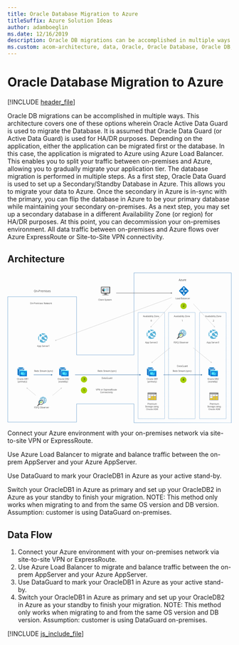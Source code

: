 ```yaml
---
title: Oracle Database Migration to Azure
titleSuffix: Azure Solution Ideas
author: adamboeglin
ms.date: 12/16/2019
description: Oracle DB migrations can be accomplished in multiple ways. This architecture covers one of these options wherein Oracle Active Data Guard is used to migrate the Database.
ms.custom: acom-architecture, data, Oracle, Oracle Database, Oracle DB, Oracle on Azure, Oracle DB architecture, interactive-diagram, 'https://azure.microsoft.com/solutions/architecture/reference-architecture-for-oracle-database-migration-to-azure/'
---
```

# Oracle Database Migration to Azure

[!INCLUDE [header_file](../header.md)]

Oracle DB migrations can be accomplished in multiple ways. This architecture covers one of these options wherein Oracle Active Data Guard is used to migrate the Database. It is assumed that Oracle Data Guard (or Active Data Guard) is used for HA/DR purposes. Depending on the application, either the application can be migrated first or the database. In this case, the application is migrated to Azure using Azure Load Balancer. This enables you to split your traffic between on-premises and Azure, allowing you to gradually migrate your application tier. The database migration is performed in multiple steps. As a first step, Oracle Data Guard is used to set up a Secondary/Standby Database in Azure. This allows you to migrate your data to Azure. Once the secondary in Azure is in-sync with the primary, you can flip the database in Azure to be your primary database while maintaining your secondary on-premises. As a next step, you may set up a secondary database in a different Availability Zone (or region) for HA/DR purposes. At this point, you can decommission your on-premises environment. All data traffic between on-premises and Azure flows over Azure ExpressRoute or Site-to-Site VPN connectivity.

## Architecture

<svg class="architecture-diagram" aria-labelledby="reference-architecture-for-oracle-database-migration-to-azure" height="701" viewbox="0 0 1044 701" width="1044" xmlns="http://www.w3.org/2000/svg">
    <g transform="translate(-29 -9)" fill="none" fill-rule="evenodd" stroke="none" stroke-width="1">
        <path d="M0 720.059h1081.57V0H0z"/>
        <text fill="#525252" font-family="SegoeUI-Semibold, Segoe UI" font-size="10.234" font-weight="500">
            <tspan x="134.239" y="155.186">O</tspan><tspan letter-spacing=".006" x="141.975" y="155.186">n</tspan><tspan x="147.953" y="155.186">-P</tspan><tspan letter-spacing="-.089" x="158.047" y="155.186">r</tspan><tspan x="161.656" y="155.186">emises Net</tspan><tspan letter-spacing="-.037" x="212.891" y="155.186">w</tspan><tspan x="220.555" y="155.186">ork</tspan>
        </text>
        <text fill="#525252" font-family="SegoeUI-Semibold, Segoe UI" font-size="13.313" font-weight="500">
            <tspan x="151.507" y="100.323">O</tspan><tspan letter-spacing=".008" x="161.57" y="100.323">n</tspan><tspan x="169.347" y="100.323">-P</tspan><tspan letter-spacing="-.114" x="182.478" y="100.323">r</tspan><tspan x="187.174" y="100.323">emises</tspan>
        </text>
        <path d="M194.902 588.675a14.605 14.605 0 00-14.577 14.229 11.133 11.133 0 0113.007 1.949 11.133 11.133 0 012.068 12.988 14.587 14.587 0 00-.498-29.167z" fill="#FFF"/>
        <path d="M195.74 618.47c3.173-2.78 6.558-7.192 6.558-15.19 0-7.997-3.33-12.584-6.59-15.211l-1.32 1.297c3.05 2.458 5.87 5.849 5.87 13.915 0 8.097-2.915 11.326-5.898 13.935l1.38 1.255z" fill="#3898C5"/>
        <path fill="#3898C5" d="M181.267 604.187h27.443v-1.83h-27.443zM194.99 596.433c-4.502 0-8.567-1.255-10.994-3.125l-1.097 1.096c2.706 2.174 7.107 3.596 12.09 3.596s9.385-1.422 12.091-3.596l-1.097-1.097c-2.427 1.87-6.49 3.125-10.994 3.125"/>
        <path d="M176.788 618.017l-8.637 8.637a2.436 2.436 0 00.014 3.437 2.442 2.442 0 003.437.014l8.641-8.632-3.455-3.456z" fill="#7A7B7B"/>
        <path d="M173.4 621.406a12.081 12.081 0 003.453 3.455l2.26-2.259-3.456-3.452-2.258 2.256z" fill="#1D1D1D"/>
        <path d="M185.25 620.458a7.773 7.773 0 100-15.546 7.773 7.773 0 000 15.546" fill="#FFF"/>
        <path d="M185.49 622.271a9.5 9.5 0 009.5-9.5 9.5 9.5 0 00-9.5-9.5 9.5 9.5 0 00-9.5 9.5 9.5 9.5 0 009.5 9.5" fill="#FFF"/>
        <path d="M189.74 602.472c.185-7.483 2.907-10.732 5.85-13.106l-1.32-1.298c-3.058 2.466-6.18 6.663-6.55 13.784.691.142 1.367.35 2.02.62M195.806 608.57c.207.514.376 1.043.505 1.583 3.967.218 7.483 1.394 9.675 3.078l1.096-1.097c-2.556-2.054-6.632-3.42-11.276-3.564" fill="#3898C5"/>
        <path d="M194.991 587.81a15.48 15.48 0 00-15.459 15.46c0 .032.004.063.005.095.626-.397 1.291-.73 1.983-.994a13.51 13.51 0 018.725-11.747 13.5 13.5 0 0114.302 3.093 13.507 13.507 0 01-8.657 23.025 11.058 11.058 0 01-.993 1.978c.032 0 .063.006.094.006 4.101 0 8.033-1.629 10.933-4.528a15.466 15.466 0 000-21.864 15.464 15.464 0 00-10.933-4.528v.004z" fill="#3898C5"/>
        <path fill="#7FBA00" d="M184.265 617.953l-1.786-5.274-1.371 2.704h-2.53v-1.355h1.677l2.476-4.877 1.524 4.504 2.18-6.511 1.787 5.266 1.669-3.184h2.505v1.373h-1.721l-2.708 5.337-1.527-4.498z"/>
        <path d="M179.005 615.784c0-5.614 3.912-9.5 9.5-9.5a9.44 9.44 0 014.759 1.29 9.514 9.514 0 00-2.948-3.144 9.5 9.5 0 00-14.26 4.844 9.49 9.49 0 001.093 8.324 9.505 9.505 0 003.143 2.949 9.445 9.445 0 01-1.287-4.763" fill="#3898C5"/>
        <path d="M185.49 621.669a8.89 8.89 0 01-8.218-5.491 8.897 8.897 0 016.481-12.13 8.902 8.902 0 019.132 3.78 8.902 8.902 0 01.824 8.347 8.897 8.897 0 01-8.219 5.491v.003zm0-20.903a12.01 12.01 0 00-11.092 7.41 12.01 12.01 0 002.603 13.084 12.002 12.002 0 0013.083 2.602 11.994 11.994 0 005.387-4.422 12.006 12.006 0 00-9.981-18.674z" fill="#7A7B7B"/>
        <path d="M845.516 276.028a14.605 14.605 0 00-14.577 14.23 11.133 11.133 0 0113.007 1.948 11.133 11.133 0 012.068 12.988 14.587 14.587 0 00-.498-29.167v.001z" fill="#FFF"/>
        <path d="M846.354 305.824c3.173-2.782 6.558-7.194 6.558-15.19 0-7.998-3.332-12.585-6.59-15.212l-1.32 1.297c3.049 2.458 5.87 5.85 5.87 13.915 0 8.097-2.916 11.325-5.899 13.935l1.38 1.255z" fill="#3898C5"/>
        <path fill="#3898C5" d="M831.88 291.54h27.443v-1.829H831.88zM845.602 283.786c-4.5 0-8.565-1.255-10.992-3.125l-1.097 1.097c2.705 2.174 7.106 3.596 12.09 3.596 4.983 0 9.385-1.422 12.09-3.597l-1.097-1.097c-2.427 1.871-6.491 3.126-10.994 3.126"/>
        <path d="M827.401 305.371l-8.637 8.637a2.436 2.436 0 00.014 3.437 2.441 2.441 0 003.437.014l8.641-8.632-3.455-3.456z" fill="#7A7B7B"/>
        <path d="M824.013 308.76a12.094 12.094 0 003.454 3.455l2.259-2.26-3.455-3.451-2.258 2.256z" fill="#1D1D1D"/>
        <path d="M835.863 307.811a7.773 7.773 0 100-15.545 7.773 7.773 0 000 15.545" fill="#FFF"/>
        <path d="M836.102 309.625a9.5 9.5 0 009.5-9.5 9.5 9.5 0 00-9.5-9.5 9.5 9.5 0 00-9.5 9.5 9.5 9.5 0 009.5 9.5" fill="#FFF"/>
        <path d="M840.352 289.826c.187-7.484 2.909-10.734 5.85-13.107l-1.32-1.297c-3.056 2.466-6.18 6.663-6.55 13.784.692.141 1.369.349 2.02.62M846.419 295.924c.207.514.376 1.043.505 1.583 3.967.218 7.483 1.394 9.675 3.078l1.096-1.097c-2.556-2.054-6.632-3.42-11.276-3.564" fill="#3898C5"/>
        <path d="M845.605 275.164a15.48 15.48 0 00-15.46 15.46c0 .032.005.062.005.095.627-.397 1.292-.73 1.984-.994a13.507 13.507 0 0126.677-1.958 13.503 13.503 0 01-12.307 16.329 11.03 11.03 0 01-.995 1.978c.034 0 .064.006.096.006 4.1 0 8.033-1.63 10.933-4.528a15.466 15.466 0 000-21.864 15.464 15.464 0 00-10.933-4.528v.004z" fill="#3898C5"/>
        <path fill="#7FBA00" d="M834.878 305.307l-1.786-5.276-1.371 2.705h-2.53v-1.354h1.677l2.476-4.877 1.524 4.504 2.18-6.512 1.787 5.267 1.669-3.185h2.505v1.373h-1.721l-2.71 5.337-1.525-4.498z"/>
        <path d="M829.618 303.138c0-5.614 3.912-9.5 9.5-9.5a9.44 9.44 0 014.76 1.29 9.505 9.505 0 00-2.949-3.144 9.502 9.502 0 00-11.984 1.184 9.508 9.508 0 00-2.7 7.949 9.498 9.498 0 004.66 6.984 9.445 9.445 0 01-1.287-4.763" fill="#3898C5"/>
        <path d="M836.104 309.022a8.89 8.89 0 01-4.942-1.499 8.907 8.907 0 01-3.278-3.992 8.9 8.9 0 016.482-12.129 8.89 8.89 0 019.133 3.78 8.902 8.902 0 011.5 4.942 8.896 8.896 0 01-8.895 8.895v.003zm0-20.903a12.007 12.007 0 00-11.093 7.411 12 12 0 00-.681 6.935 11.998 11.998 0 009.431 9.433 11.996 11.996 0 0012.324-5.105 12.006 12.006 0 00-9.981-18.674z" fill="#7A7B7B"/>
        <text fill="#525252" font-family="SegoeUI-Semibold, Segoe UI" font-size="10.234" font-weight="500">
            <tspan x="451.846" y="138.743">Client </tspan><tspan letter-spacing="-.241" x="481.469" y="138.743">S</tspan><tspan x="486.556" y="138.743">ys</tspan><tspan letter-spacing="-.055" x="496.17" y="138.743">t</tspan><tspan x="499.753" y="138.743">em</tspan>
        </text>
        <text fill="#525252" font-family="SegoeUI-Semibold, Segoe UI" font-size="10.234" font-weight="500">
            <tspan x="167.492" y="354.682">A</tspan><tspan letter-spacing="-.005" x="174.363" y="354.682">p</tspan><tspan x="180.524" y="354.682">p Se</tspan><tspan letter-spacing=".41" x="200.513" y="354.682">r</tspan><tspan letter-spacing="-.076" x="205.121" y="354.682">v</tspan><tspan x="210.157" y="354.682">er1</tspan>
        </text>
        <text fill="#525252" font-family="SegoeUI-Semibold, Segoe UI" font-size="10.234" font-weight="500">
            <tspan x="73.215" y="507.917">Oracle DB1</tspan>
        </text>
        <text fill="#525252" font-family="SegoeUI-Semibold, Segoe UI" font-size="10.234" font-weight="500">
            <tspan x="76.725" y="520.198">(</tspan><tspan letter-spacing="-.005" x="80.124" y="520.198">p</tspan><tspan x="86.285" y="520.198">rima</tspan><tspan letter-spacing=".411" x="107.153" y="520.198">r</tspan><tspan x="111.762" y="520.198">y)</tspan>
        </text>
        <text fill="#525252" font-family="SegoeUI-Semibold, Segoe UI" font-size="10.234" font-weight="500">
            <tspan x="262.689" y="507.917">Oracle DB2</tspan>
        </text>
        <text fill="#525252" font-family="SegoeUI-Semibold, Segoe UI" font-size="10.234" font-weight="500">
            <tspan x="266.711" y="520.198">(stan</tspan><tspan letter-spacing="-.005" x="289.533" y="520.198">db</tspan><tspan x="301.856" y="520.198">y)</tspan>
        </text>
        <text fill="#525252" font-family="SegoeUI-Semibold, Segoe UI" font-size="10.234" font-weight="500">
            <tspan x="677.59" y="507.917">Oracle DB1</tspan>
        </text>
        <text fill="#525252" font-family="SegoeUI-Semibold, Segoe UI" font-size="10.234" font-weight="500">
            <tspan x="681.1" y="520.198">(</tspan><tspan letter-spacing="-.005" x="684.498" y="520.198">p</tspan><tspan x="690.66" y="520.198">rima</tspan><tspan letter-spacing=".411" x="711.528" y="520.198">r</tspan><tspan x="716.137" y="520.198">y)</tspan>
        </text>
        <text fill="#525252" font-family="SegoeUI-Semibold, Segoe UI" font-size="10.234" font-weight="500">
            <tspan x="681.765" y="623.614">P</tspan><tspan letter-spacing="-.089" x="687.747" y="623.614">r</tspan><tspan x="691.356" y="623.614">emium</tspan>
        </text>
        <text fill="#525252" font-family="SegoeUI-Semibold, Segoe UI" font-size="10.234" font-weight="500" letter-spacing="-.291">
            <tspan x="670.825" y="635.895">S</tspan><tspan letter-spacing="-.056" x="675.812" y="635.895">t</tspan><tspan x="679.393" y="635.895">orage using</tspan>
        </text>
        <text fill="#525252" font-family="SegoeUI-Semibold, Segoe UI" font-size="10.234" font-weight="500">
            <tspan x="675.461" y="648.176">Oracle ASM</tspan>
        </text>
        <text fill="#525252" font-family="SegoeUI-Semibold, Segoe UI" font-size="10.234" font-weight="500">
            <tspan x="971.38" y="623.614">P</tspan><tspan letter-spacing="-.089" x="977.362" y="623.614">r</tspan><tspan x="980.971" y="623.614">emium</tspan>
        </text>
        <text fill="#525252" font-family="SegoeUI-Semibold, Segoe UI" font-size="10.234" font-weight="500" letter-spacing="-.291">
            <tspan x="960.44" y="635.895">S</tspan><tspan letter-spacing="-.056" x="965.426" y="635.895">t</tspan><tspan x="969.008" y="635.895">orage using</tspan>
        </text>
        <text fill="#525252" font-family="SegoeUI-Semibold, Segoe UI" font-size="10.234" font-weight="500">
            <tspan x="965.076" y="648.176">Oracle ASM</tspan>
        </text>
        <text fill="#525252" font-family="SegoeUI-Semibold, Segoe UI" font-size="10.234" font-weight="500">
            <tspan x="959.979" y="507.917">Oracle DB2</tspan>
        </text>
        <text fill="#525252" font-family="SegoeUI-Semibold, Segoe UI" font-size="10.234" font-weight="500">
            <tspan x="964.001" y="520.198">(stan</tspan><tspan letter-spacing="-.005" x="986.823" y="520.198">db</tspan><tspan x="999.146" y="520.198">y)</tspan>
        </text>
        <text fill="#525252" font-family="SegoeUI-Semibold, Segoe UI" font-size="10.234" font-weight="500">
            <tspan x="957.257" y="337.694">A</tspan><tspan letter-spacing="-.005" x="964.128" y="337.694">p</tspan><tspan x="970.29" y="337.694">p Se</tspan><tspan letter-spacing=".41" x="990.278" y="337.694">r</tspan><tspan letter-spacing="-.076" x="994.886" y="337.694">v</tspan><tspan x="999.922" y="337.694">er3</tspan>
        </text>
        <text fill="#525252" font-family="SegoeUI-Semibold, Segoe UI" font-size="10.234" font-weight="500">
            <tspan x="670.488" y="337.694">A</tspan><tspan letter-spacing="-.005" x="677.359" y="337.694">p</tspan><tspan x="683.52" y="337.694">p Se</tspan><tspan letter-spacing=".41" x="703.508" y="337.694">r</tspan><tspan letter-spacing="-.077" x="708.116" y="337.694">v</tspan><tspan x="713.152" y="337.694">er2</tspan>
        </text>
        <text fill="#525252" font-family="SegoeUI-Semibold, Segoe UI" font-size="10.234" font-weight="500" letter-spacing="-.216">
            <tspan x="660.284" y="216.911">A</tspan><tspan letter-spacing="-.167" x="666.719" y="216.911">v</tspan><tspan x="671.575" y="216.911">aila</tspan><tspan letter-spacing="-.005" x="687.605" y="216.911">b</tspan><tspan x="693.767" y="216.911">ility Zone</tspan>
        </text>
        <text fill="#525252" font-family="SegoeUI-Semibold, Segoe UI" font-size="10.234" font-weight="500">
            <tspan x="696.011" y="235.997">0</tspan>
        </text>
        <text fill="#525252" font-family="SegoeUI-Semibold, Segoe UI" font-size="10.234" font-weight="500" letter-spacing="-.216">
            <tspan x="804.165" y="216.911">A</tspan><tspan letter-spacing="-.167" x="810.601" y="216.911">v</tspan><tspan x="815.456" y="216.911">aila</tspan><tspan letter-spacing="-.005" x="831.487" y="216.911">b</tspan><tspan x="837.648" y="216.911">ility Zone</tspan>
        </text>
        <text fill="#525252" font-family="SegoeUI-Semibold, Segoe UI" font-size="10.234" font-weight="500">
            <tspan x="840.67" y="235.997">1</tspan>
        </text>
        <text fill="#525252" font-family="SegoeUI-Semibold, Segoe UI" font-size="10.234" font-weight="500" letter-spacing="-.216">
            <tspan x="950.462" y="216.911">A</tspan><tspan letter-spacing="-.167" x="956.897" y="216.911">v</tspan><tspan x="961.752" y="216.911">aila</tspan><tspan letter-spacing="-.005" x="977.783" y="216.911">b</tspan><tspan x="983.944" y="216.911">ility Zone</tspan>
        </text>
        <text fill="#525252" font-family="SegoeUI-Semibold, Segoe UI" font-size="10.234" font-weight="500">
            <tspan x="986.189" y="235.997">2</tspan>
        </text>
        <text fill="#525252" font-family="SegoeUI-Semibold, Segoe UI" font-size="10.234" font-weight="500" letter-spacing="-.116">
            <tspan x="803.009" y="337.694">F</tspan><tspan x="807.915" y="337.694">SFQ O</tspan><tspan letter-spacing="-.005" x="836.914" y="337.694">b</tspan><tspan x="843.075" y="337.694">se</tspan><tspan letter-spacing=".41" x="852.924" y="337.694">r</tspan><tspan letter-spacing="-.077" x="857.532" y="337.694">v</tspan><tspan x="862.568" y="337.694">er</tspan>
        </text>
        <text fill="#525252" font-family="SegoeUI-Semibold, Segoe UI" font-size="10.234" font-weight="500">
            <tspan x="811.953" y="133.421">L</tspan><tspan letter-spacing="-.119" x="816.956" y="133.421">o</tspan><tspan x="822.828" y="133.421">ad Balancer</tspan>
        </text>
        <text fill="#525252" font-family="SegoeUI-Semibold, Segoe UI" font-size="13.313" font-weight="500">
            <tspan x="826.996" y="48.881">Azu</tspan><tspan letter-spacing="-.114" x="849.884" y="48.881">r</tspan><tspan x="854.58" y="48.881">e</tspan>
        </text>
        <text fill="#525252" font-family="SegoeUI-Semibold, Segoe UI" font-size="10.234" font-weight="500">
            <tspan x="818.789" y="448.151">DataGua</tspan><tspan letter-spacing="-.088" x="858.96" y="448.151">r</tspan><tspan x="862.57" y="448.151">d</tspan>
        </text>
        <text fill="#525252" font-family="SegoeUI-Semibold, Segoe UI" font-size="10.234" font-weight="500" letter-spacing="-.274">
            <tspan x="798.668" y="470.236">R</tspan><tspan x="804.496" y="470.236">e</tspan><tspan letter-spacing="-.005" x="809.932" y="470.236">d</tspan><tspan x="816.094" y="470.236">o </tspan><tspan letter-spacing="-.29" x="825.019" y="470.236">S</tspan><tspan x="830.006" y="470.236">t</tspan><tspan letter-spacing="-.089" x="833.704" y="470.236">r</tspan><tspan x="837.313" y="470.236">eam (sync)</tspan>
        </text>
        <text fill="#525252" font-family="SegoeUI-Semibold, Segoe UI" font-size="10.234" font-weight="500">
            <tspan x="467.431" y="504.49">DataGua</tspan><tspan letter-spacing="-.088" x="507.603" y="504.49">r</tspan><tspan x="511.213" y="504.49">d</tspan>
        </text>
        <text fill="#525252" font-family="SegoeUI-Semibold, Segoe UI" font-size="10.234" font-weight="500">
            <tspan x="440.925" y="558.874">VPN or Ex</tspan><tspan letter-spacing="-.005" x="487.273" y="558.874">p</tspan><tspan letter-spacing="-.088" x="493.435" y="558.874">r</tspan><tspan x="497.045" y="558.874">ess</tspan><tspan letter-spacing="-.278" x="511.306" y="558.874">R</tspan><tspan x="517.125" y="558.874">ou</tspan><tspan letter-spacing="-.056" x="529.208" y="558.874">t</tspan><tspan x="532.789" y="558.874">e</tspan>
        </text>
        <text fill="#525252" font-family="SegoeUI-Semibold, Segoe UI" font-size="10.234" font-weight="500">
            <tspan x="460.892" y="571.155">Connectivity</tspan>
        </text>
        <text fill="#525252" font-family="SegoeUI-Semibold, Segoe UI" font-size="10.234" font-weight="500" letter-spacing="-.116">
            <tspan x="153.511" y="641.79">F</tspan><tspan x="158.417" y="641.79">SFQ O</tspan><tspan letter-spacing="-.005" x="187.415" y="641.79">b</tspan><tspan x="193.577" y="641.79">se</tspan><tspan letter-spacing=".41" x="203.426" y="641.79">r</tspan><tspan letter-spacing="-.077" x="208.034" y="641.79">v</tspan><tspan x="213.069" y="641.79">er</tspan>
        </text>
        <text fill="#525252" font-family="SegoeUI-Semibold, Segoe UI" font-size="10.234" font-weight="500" letter-spacing="-.274">
            <tspan x="153.112" y="470.257">R</tspan><tspan x="158.939" y="470.257">e</tspan><tspan letter-spacing="-.005" x="164.376" y="470.257">d</tspan><tspan x="170.537" y="470.257">o </tspan><tspan letter-spacing="-.29" x="179.462" y="470.257">S</tspan><tspan x="184.449" y="470.257">t</tspan><tspan letter-spacing="-.089" x="188.147" y="470.257">r</tspan><tspan x="191.756" y="470.257">eam (sync)</tspan>
        </text>
        <text fill="#525252" font-family="SegoeUI-Semibold, Segoe UI" font-size="10.234" font-weight="500" letter-spacing="-.274">
            <tspan x="449.02" y="470.257">R</tspan><tspan x="454.848" y="470.257">e</tspan><tspan letter-spacing="-.005" x="460.284" y="470.257">d</tspan><tspan x="466.446" y="470.257">o </tspan><tspan letter-spacing="-.29" x="475.371" y="470.257">S</tspan><tspan x="480.358" y="470.257">t</tspan><tspan letter-spacing="-.089" x="484.056" y="470.257">r</tspan><tspan x="487.665" y="470.257">eam (sync)</tspan>
        </text>
        <path d="M694.138 463.159v-8.946h-15.031v29.619c0 2.055 3.102 3.868 7.697 4.836v-25.509h7.334z" fill="#0072C6"/>
        <path fill="#2D88CB" d="M694.38 454.213h-.242v8.946h15.555v-8.946z"/>
        <path d="M709.692 454.212c0 3.022-6.85 5.56-15.272 5.56-8.423 0-15.314-2.417-15.314-5.56 0-3.022 6.851-5.562 15.273-5.562s15.313 2.54 15.313 5.562" fill="#FFF"/>
        <path d="M706.59 453.969c0 1.975-5.48 3.627-12.17 3.627-6.688 0-12.17-1.652-12.17-3.627 0-2.055 5.482-3.707 12.17-3.707 6.69 0 12.17 1.652 12.17 3.707" fill="#0072C6"/>
        <path d="M704.05 456.185c1.652-.645 2.538-1.41 2.538-2.217 0-2.054-5.48-3.707-12.17-3.707-6.69 0-12.21 1.653-12.21 3.707 0 .807.967 1.653 2.539 2.217 2.216-.887 5.722-1.41 9.63-1.41 3.95-.04 7.456.523 9.673 1.41" fill="#2D88CB"/>
        <path fill="#0078D4" d="M688.177 491.808h34.495v-26.557h-34.495z"/>
        <path fill="#50E6FF" d="M688.177 468.116h34.495v-3.587h-34.495zM709.451 475.73v-2.539h-15.837v11.444h6.286l3.87 3.991c.08.08.282 0 .241-.162l-.524-3.869h1.975a6.141 6.141 0 01-.766-2.94c.04-2.903 2.055-5.32 4.755-5.925"/>
        <path d="M711.991 476.736v-.442c-.322-.08-.726-.08-1.128-.08-3.022 0-5.56 2.457-5.56 5.56a5.52 5.52 0 005.56 5.561c.564 0 1.168-.08 1.692-.283l-2.82-2.74.805-1.49h1.491c.564 0 1.048-.484 1.048-1.048 0-.564-.484-1.048-1.048-1.048h-4.674l2.417-2.66v1.21h2.217a2.486 2.486 0 012.498 2.498 2.51 2.51 0 01-2.498 2.498l2.015 1.975a5.496 5.496 0 002.297-4.473 5.443 5.443 0 00-1.653-3.909h-1.692c-.524-.12-.967-.565-.967-1.129" fill="#50E6FF"/>
        <path d="M713.357 476.777c-.16 0-.24-.04-.282-.16-.04-.04-.04-.08-.04-.202 0-.2.161-.323.322-.323.202 0 .322.162.322.323s-.12.322-.322.362zm4.191-5.642l-2.94 2.943h-1.533a.534.534 0 00-.524.523v2.056c0 .281.243.523.524.523h2.015a.533.533 0 00.524-.523v-1.975h.322l.484-.484v-.564l.162-.16h.563l.322-.323v-.645l.444-.444h.403v-.967h-.766v.04z" fill="#50E6FF"/>
        <path d="M713.357 476.778c-.04-.04-.202-.08-.282-.16.04.08.121.16.282.16" fill="#50E6FF"/>
        <path d="M285.187 463.159v-8.946h-15.031v29.619c0 2.055 3.103 3.868 7.697 4.836v-25.509h7.334z" fill="#0072C6"/>
        <path fill="#2D88CB" d="M285.429 454.213h-.242v8.946h15.555v-8.946z"/>
        <path d="M300.742 454.212c0 3.022-6.85 5.56-15.273 5.56-8.422 0-15.314-2.417-15.314-5.56 0-3.022 6.852-5.562 15.274-5.562 8.421 0 15.313 2.54 15.313 5.562" fill="#FFF"/>
        <path d="M297.64 453.969c0 1.975-5.48 3.627-12.17 3.627-6.69 0-12.17-1.652-12.17-3.627 0-2.055 5.48-3.707 12.17-3.707 6.69 0 12.17 1.652 12.17 3.707" fill="#0072C6"/>
        <path d="M295.099 456.185c1.652-.645 2.539-1.41 2.539-2.217 0-2.054-5.48-3.707-12.17-3.707-6.69 0-12.211 1.653-12.211 3.707 0 .807.968 1.653 2.539 2.217 2.217-.887 5.723-1.41 9.63-1.41 3.95-.04 7.457.523 9.673 1.41" fill="#2D88CB"/>
        <path fill="#0078D4" d="M279.226 491.808h34.495v-26.557h-34.495z"/>
        <path fill="#50E6FF" d="M279.226 468.116h34.495v-3.587h-34.495zM300.501 475.73v-2.539h-15.838v11.444h6.287l3.868 3.991c.081.08.283 0 .243-.162l-.525-3.869h1.975a6.141 6.141 0 01-.766-2.94c.041-2.903 2.056-5.32 4.756-5.925"/>
        <path d="M303.04 476.736v-.442c-.322-.08-.725-.08-1.128-.08-3.022 0-5.561 2.457-5.561 5.56a5.521 5.521 0 005.561 5.561c.565 0 1.169-.08 1.692-.283l-2.82-2.74.806-1.49h1.491c.563 0 1.048-.484 1.048-1.048 0-.564-.485-1.048-1.048-1.048h-4.675l2.418-2.66v1.21h2.216a2.486 2.486 0 012.499 2.498 2.511 2.511 0 01-2.499 2.498l2.016 1.975a5.497 5.497 0 002.296-4.473 5.442 5.442 0 00-1.652-3.909h-1.692c-.525-.12-.968-.565-.968-1.129" fill="#50E6FF"/>
        <path d="M304.407 476.777c-.16 0-.242-.04-.282-.16-.04-.04-.04-.08-.04-.202 0-.2.161-.323.322-.323.201 0 .322.162.322.323s-.12.322-.322.362zm4.19-5.642l-2.94 2.943h-1.532a.534.534 0 00-.525.523v2.056c0 .281.243.523.525.523H306.14a.534.534 0 00.525-.523v-1.975h.322l.484-.484v-.564l.161-.16h.564l.322-.323v-.645l.444-.444h.402v-.967h-.766v.04z" fill="#50E6FF"/>
        <path d="M304.406 476.778c-.04-.04-.2-.08-.282-.16.041.08.121.16.282.16" fill="#50E6FF"/>
        <path d="M91.013 463.159v-8.946H75.982v29.619c0 2.055 3.102 3.868 7.697 4.836v-25.509h7.334z" fill="#0072C6"/>
        <path fill="#2D88CB" d="M91.255 454.213h-.242v8.946h15.555v-8.946z"/>
        <path d="M106.567 454.212c0 3.022-6.85 5.56-15.272 5.56-8.423 0-15.314-2.417-15.314-5.56 0-3.022 6.851-5.562 15.273-5.562s15.313 2.54 15.313 5.562" fill="#FFF"/>
        <path d="M103.466 453.969c0 1.975-5.48 3.627-12.17 3.627-6.69 0-12.17-1.652-12.17-3.627 0-2.055 5.48-3.707 12.17-3.707 6.69 0 12.17 1.652 12.17 3.707" fill="#0072C6"/>
        <path d="M100.925 456.185c1.65-.645 2.538-1.41 2.538-2.217 0-2.054-5.48-3.707-12.17-3.707-6.69 0-12.21 1.653-12.21 3.707 0 .807.967 1.653 2.539 2.217 2.216-.887 5.722-1.41 9.63-1.41 3.95-.04 7.456.523 9.673 1.41" fill="#2D88CB"/>
        <path fill="#0078D4" d="M85.052 491.808h34.495v-26.557H85.052z"/>
        <path fill="#50E6FF" d="M85.052 468.116h34.495v-3.587H85.052zM106.326 475.73v-2.539H90.49v11.444h6.286l3.87 3.991c.08.08.282 0 .241-.162l-.524-3.869h1.975a6.141 6.141 0 01-.766-2.94c.04-2.903 2.055-5.32 4.755-5.925"/>
        <path d="M108.866 476.736v-.442c-.322-.08-.726-.08-1.128-.08-3.022 0-5.56 2.457-5.56 5.56a5.52 5.52 0 005.56 5.561c.564 0 1.168-.08 1.692-.283l-2.82-2.74.805-1.49h1.491c.564 0 1.048-.484 1.048-1.048 0-.564-.484-1.048-1.048-1.048h-4.675l2.418-2.66v1.21h2.217a2.486 2.486 0 012.498 2.498 2.51 2.51 0 01-2.498 2.498l2.015 1.975a5.498 5.498 0 002.297-4.473 5.443 5.443 0 00-1.653-3.909h-1.692c-.524-.12-.967-.565-.967-1.129" fill="#50E6FF"/>
        <path d="M110.232 476.777c-.16 0-.24-.04-.282-.16-.04-.04-.04-.08-.04-.202 0-.2.161-.323.322-.323.202 0 .322.162.322.323s-.12.322-.322.362zm4.191-5.642l-2.942 2.943h-1.53a.534.534 0 00-.525.523v2.056c0 .281.243.523.524.523h2.015a.534.534 0 00.524-.523v-1.975h.322l.484-.484v-.564l.161-.16h.564l.322-.323v-.645l.444-.444h.403v-.967h-.766v.04z" fill="#50E6FF"/>
        <path d="M110.232 476.778c-.04-.04-.202-.08-.282-.16.04.08.121.16.282.16" fill="#50E6FF"/>
        <path d="M980.506 463.159v-8.946h-15.031v29.619c0 2.055 3.103 3.868 7.697 4.836v-25.509h7.334z" fill="#0072C6"/>
        <path fill="#2D88CB" d="M980.748 454.213h-.242v8.946h15.555v-8.946z"/>
        <path d="M996.062 454.212c0 3.022-6.852 5.56-15.274 5.56-8.422 0-15.313-2.417-15.313-5.56 0-3.022 6.85-5.562 15.274-5.562 8.42 0 15.313 2.54 15.313 5.562" fill="#FFF"/>
        <path d="M992.959 453.969c0 1.975-5.48 3.627-12.17 3.627-6.689 0-12.17-1.652-12.17-3.627 0-2.055 5.481-3.707 12.17-3.707 6.69 0 12.17 1.652 12.17 3.707" fill="#0072C6"/>
        <path d="M990.418 456.185c1.652-.645 2.539-1.41 2.539-2.217 0-2.054-5.48-3.707-12.17-3.707-6.689 0-12.211 1.653-12.211 3.707 0 .807.968 1.653 2.539 2.217 2.217-.887 5.723-1.41 9.631-1.41 3.949-.04 7.455.523 9.672 1.41" fill="#2D88CB"/>
        <path fill="#0078D4" d="M974.545 491.808h34.495v-26.557h-34.495z"/>
        <path fill="#50E6FF" d="M974.545 468.116h34.495v-3.587h-34.495zM995.82 475.73v-2.539h-15.838v11.444h6.287l3.868 3.991c.081.08.283 0 .243-.162l-.525-3.869h1.975a6.141 6.141 0 01-.766-2.94c.04-2.903 2.056-5.32 4.756-5.925"/>
        <path d="M998.36 476.736v-.442c-.323-.08-.726-.08-1.129-.08-3.022 0-5.56 2.457-5.56 5.56a5.521 5.521 0 005.56 5.561c.565 0 1.17-.08 1.692-.283l-2.82-2.74.806-1.49h1.491c.563 0 1.048-.484 1.048-1.048 0-.564-.485-1.048-1.048-1.048h-4.675l2.418-2.66v1.21h2.216a2.486 2.486 0 012.5 2.498 2.511 2.511 0 01-2.5 2.498l2.016 1.975a5.497 5.497 0 002.296-4.473 5.446 5.446 0 00-1.652-3.909h-1.692c-.525-.12-.968-.565-.968-1.129" fill="#50E6FF"/>
        <path d="M999.727 476.777c-.161 0-.242-.04-.282-.16-.04-.04-.04-.08-.04-.202 0-.2.16-.323.322-.323.2 0 .322.162.322.323s-.121.322-.322.362zm4.19-5.642l-2.941 2.943h-1.531a.534.534 0 00-.525.523v2.056c0 .281.243.523.525.523H1001.459a.533.533 0 00.524-.523v-1.975h.323l.484-.484v-.564l.16-.16h.565l.322-.323v-.645l.444-.444h.402v-.967h-.766v.04z" fill="#50E6FF"/>
        <path d="M999.726 476.778c-.04-.04-.201-.08-.282-.16.04.08.12.16.282.16" fill="#50E6FF"/>
        <path d="M193.833 335.263c11.863 0 21.48-9.712 21.48-21.691 0-11.981-9.617-21.692-21.48-21.692s-21.48 9.71-21.48 21.692c0 11.979 9.617 21.69 21.48 21.69" fill="#FFF"/>
        <path d="M179.72 307.78c1.159-.422 2.423-.527 3.58-.21.212-.317.528-.528.738-.844 2-2.105 4.107-3.896 6.002-5.159-2.316-2.422-4.317-4.844-5.791-7.37-1.263.631-2.527 1.367-3.685 2.21-.843.737-1.58 1.37-2.317 2.211-.316 1.685-.422 5.055 1.474 9.161M193.093 299.672c5.896-3.16 11.056-3.16 14.426-2.737-3.897-3.265-8.846-4.95-13.794-4.95-2.212 0-4.423.316-6.634 1.053 2 2.317 4 4.529 6.002 6.634M176.773 317.888c-1.79-2.422-1.79-5.58 0-7.897-1.475-3.581-1.368-6.53-.843-8.634-4.948 7.265-5.16 17.058.106 24.534.106-2.211.422-4.738 1.263-7.476-.21-.105-.316-.316-.526-.527M197.095 303.778c2.526 2.526 4.948 4.843 7.16 6.738 2-1.158 4.528-.632 6.002 1.158 1.053 1.37 1.158 3.054.632 4.423 1.685 1.37 2.843 2.211 3.685 2.843 1.685-6.212.527-13.162-3.685-18.638-.106-.105-.211-.21-.211-.315-.421.105-5.896-.316-13.583 3.791M209.414 318.308c-2 1.58-4.949 1.159-6.528-.842-1.054-1.475-1.159-3.264-.527-4.844-2.738-2.107-5.58-4.529-8.319-6.95l-.21-.21.21.21c-1.79 1.157-3.685 2.738-5.686 4.528l-.737.738c1.053 2.105.947 4.632-.315 6.528.421.315.736.632 1.158.947 2 1.58 4.001 2.844 5.791 3.897 1.895-1.159 4.317-.844 5.686.947.421.526.632 1.157.737 1.685 5.37 1.58 9.266 1.053 10.636.736 1.052-1.474 1.79-3.053 2.421-4.738-.842-.526-2.212-1.474-4.317-2.947.211.105.105.21 0 .315M199.413 329.364c-1.896 1.475-4.527 1.053-6.002-.842-.632-.948-.947-2-.843-3.054-2.105-1.053-4.212-2.317-6.317-4-.632-.528-1.158-.949-1.79-1.475-.948.421-2 .526-3.054.526-1.474 3.896-1.684 7.477-1.474 9.793 3.896 3.264 8.845 4.95 13.794 4.95 4.633 0 9.161-1.475 13.057-4.423l1.896-1.58c-2.212 0-5.055-.105-8.319-.842-.21.211-.527.632-.948.947" fill="#59B3D8"/>
        <path d="M699.208 317.855c11.863 0 21.48-9.712 21.48-21.69 0-11.982-9.617-21.694-21.48-21.694-11.864 0-21.481 9.712-21.481 21.693 0 11.98 9.617 21.691 21.481 21.691" fill="#FFF"/>
        <path d="M685.096 290.372c1.158-.421 2.422-.526 3.58-.211.21-.315.526-.526.737-.842 2-2.106 4.107-3.896 6.002-5.16-2.316-2.422-4.317-4.844-5.792-7.371a26.308 26.308 0 00-3.685 2.212c-.842.737-1.58 1.369-2.317 2.21-.315 1.685-.421 5.056 1.475 9.162M698.467 282.264c5.896-3.159 11.057-3.159 14.426-2.738-3.896-3.264-8.845-4.949-13.794-4.949-2.211 0-4.423.317-6.634 1.053a188.45 188.45 0 006.002 6.635M682.148 300.48c-1.79-2.422-1.79-5.58 0-7.897-1.476-3.58-1.37-6.529-.844-8.634-4.947 7.264-5.159 17.057.106 24.534.106-2.212.423-4.738 1.264-7.477-.212-.105-.315-.315-.526-.526M702.469 286.37c2.527 2.527 4.949 4.844 7.16 6.739 2-1.158 4.528-.632 6.002 1.158 1.054 1.37 1.158 3.054.632 4.423 1.685 1.369 2.843 2.211 3.685 2.843 1.685-6.213.527-13.162-3.685-18.638-.106-.105-.21-.211-.21-.316-.422.105-5.897-.315-13.584 3.791M714.788 300.9c-2 1.58-4.948 1.158-6.528-.842-1.053-1.474-1.159-3.264-.527-4.844-2.737-2.106-5.58-4.528-8.318-6.95l-.21-.21.21.21c-1.79 1.158-3.686 2.74-5.687 4.53l-.736.735c1.053 2.106.947 4.634-.316 6.53.421.315.737.63 1.158.946 2.001 1.58 4.001 2.843 5.792 3.897 1.894-1.159 4.316-.843 5.685.947.421.527.632 1.158.738 1.685 5.37 1.58 9.266 1.053 10.635.737 1.053-1.475 1.79-3.054 2.421-4.738-.84-.527-2.21-1.475-4.317-2.948.211.104.105.21 0 .315M704.788 311.957c-1.896 1.474-4.528 1.053-6.002-.843-.632-.947-.948-2-.843-3.053-2.106-1.053-4.212-2.317-6.318-4.001-.632-.527-1.158-.948-1.79-1.475-.947.422-2 .527-3.054.527-1.473 3.896-1.684 7.476-1.473 9.792 3.895 3.265 8.844 4.949 13.793 4.949 4.633 0 9.162-1.473 13.057-4.422l1.896-1.58c-2.21 0-5.054-.105-8.319-.841-.21.21-.526.63-.947.947" fill="#59B3D8"/>
        <path d="M987.75 317.855c11.864 0 21.481-9.712 21.481-21.69 0-11.982-9.617-21.694-21.481-21.694-11.863 0-21.48 9.712-21.48 21.693 0 11.98 9.617 21.691 21.48 21.691" fill="#FFF"/>
        <path d="M973.639 290.372c1.158-.421 2.422-.526 3.58-.211.21-.315.526-.526.736-.842 2-2.106 4.108-3.896 6.002-5.16-2.316-2.422-4.316-4.844-5.791-7.371-1.263.632-2.527 1.369-3.685 2.212-.842.737-1.58 1.369-2.317 2.21-.315 1.685-.421 5.056 1.475 9.162M987.01 282.264c5.896-3.159 11.056-3.159 14.426-2.738-3.897-3.264-8.845-4.949-13.794-4.949-2.212 0-4.423.317-6.634 1.053 2 2.317 4 4.529 6.002 6.635M970.69 300.48c-1.79-2.422-1.79-5.58 0-7.897-1.475-3.58-1.369-6.529-.843-8.634-4.949 7.264-5.159 17.057.106 24.534.105-2.212.421-4.738 1.263-7.477-.21-.105-.316-.315-.526-.526M991.012 286.37c2.527 2.527 4.949 4.844 7.16 6.739 2-1.158 4.528-.632 6.002 1.158 1.053 1.37 1.158 3.054.632 4.423 1.685 1.369 2.843 2.211 3.685 2.843 1.685-6.213.527-13.162-3.685-18.638-.106-.105-.211-.211-.211-.316-.421.105-5.896-.315-13.583 3.791M1003.331 300.9c-2 1.58-4.949 1.158-6.528-.842-1.053-1.474-1.159-3.264-.527-4.844-2.738-2.106-5.58-4.528-8.318-6.95l-.21-.21.21.21c-1.79 1.158-3.686 2.74-5.687 4.53l-.737.735c1.054 2.106.948 4.634-.315 6.53.421.315.737.63 1.158.946 2.001 1.58 4.001 2.843 5.791 3.897 1.895-1.159 4.317-.843 5.686.947.421.527.632 1.158.738 1.685 5.37 1.58 9.265 1.053 10.635.737 1.052-1.475 1.79-3.054 2.421-4.738-.842-.527-2.21-1.475-4.317-2.948.211.104.105.21 0 .315M993.33 311.957c-1.896 1.474-4.527 1.053-6.002-.843-.632-.947-.947-2-.842-3.053-2.106-1.053-4.212-2.317-6.318-4.001-.632-.527-1.158-.948-1.79-1.475-.947.422-2 .527-3.054.527-1.473 3.896-1.684 7.476-1.473 9.792 3.895 3.265 8.844 4.949 13.793 4.949 4.633 0 9.162-1.473 13.057-4.422l1.896-1.58c-2.21 0-5.055-.105-8.319-.841-.21.21-.526.63-.948.947" fill="#59B3D8"/>
        <path fill="#EBEBEB" d="M466.85 103.762h37.409V77.037H466.85z"/>
        <path d="M492.155 106.44h-11.692c1.405 4.998-.483 5.715-8.75 5.715v2.618H499.827v-2.618c-8.268 0-9.079-.714-7.672-5.716" fill="#7A7A7A"/>
        <path d="M504.675 74.773h.018-38.082c-.557 0-1.061.224-1.46.572.399-.348.902-.572 1.459-.572h38.065z" fill="#707070"/>
        <path d="M504.7 74.775l-3.914 3.332h3.128v25H471.43l-3.916 3.333h37.16c1.291 0 2.597-1.152 2.597-2.447V77.24c0-1.297-1.289-2.449-2.57-2.465" fill="#3E3E3E"/>
        <path d="M464.272 103.995V77.241a2.531 2.531 0 010 .001v26.753c0 1.295 1.043 2.447 2.336 2.447h.906v-.001h-.906c-1.293 0-2.336-1.152-2.336-2.446" fill="#FFF"/>
        <path d="M467.53 103.105V78.107h33.256l3.913-3.333H466.607c-.556 0-1.059.223-1.46.571a2.542 2.542 0 00-.876 1.895v26.753c0 1.294 1.043 2.447 2.336 2.447h.906l3.916-3.335h-3.9z" fill="#707070"/>
        <path fill="#9FA0A1" d="M471.717 114.772h28.113v-2.618h-28.113z"/>
        <path d="M486.382 76.588c0 .34-.272.615-.61.615a.612.612 0 01-.61-.615.611.611 0 111.22 0" fill="#B7D332"/>
        <path fill="#0078D4" d="M488.111 85.522h12.738v-.866h-12.738zM488.111 90.311h12.738v-.866h-12.738zM488.111 95.1h12.738v-.866h-12.738z"/>
        <path d="M470.486 89.842c0 3.968 3.19 7.185 7.127 7.185 1.686 0 3.23-.593 4.451-1.58l-4.45-5.605h-7.128z" fill="#3C3C41"/>
        <path d="M477.613 89.842l4.451-5.606a7.06 7.06 0 00-4.45-1.578c-3.938 0-7.128 3.216-7.128 7.184h7.127z" fill="#75757A"/>
        <path d="M482.054 84.236l-4.45 5.605v.001l4.45 5.607a7.188 7.188 0 002.678-5.608 7.185 7.185 0 00-2.678-5.605" fill="#50E6FF"/>
        <path d="M871.402 91.465L853.61 73.637c-.789-.791-1.84-1.231-2.893-1.231-1.05 0-2.103.44-2.89 1.23l-17.794 17.829c-.789.79-1.228 1.844-1.228 2.897 0 1.055.44 2.109 1.228 2.899l17.88 17.917c.79.79 1.753 1.228 2.892 1.228 1.052 0 2.105-.438 2.893-1.228l17.881-17.917c.788-.79 1.226-1.757 1.226-2.9-.174-1.052-.613-2.106-1.402-2.896zm-20.686-14.843l5.786 5.796h-4.032v8.432h-3.419v-8.432h-4.119l5.784-5.796zM834.414 96.47v-3.426h7.888v-4.128l5.786 5.797-5.786 5.797v-4.04h-7.888zm16.302 16.335l-5.784-5.796h4.032v-8.256h3.418v8.256h4.12l-5.786 5.796zM867.02 96.47h-7.802v4.128l-5.785-5.796 5.785-5.798v4.04h7.802v3.426z" fill="#0072C6"/>
        <path d="M152.033 485.037h82.138" stroke="#185A97" stroke-linecap="round" stroke-width="1.5"/>
        <path fill="#185A97" d="M233.017 481.683l5.809 3.353-5.81 3.354z"/>
        <path d="M344.845 485.037h300.939" stroke="#185A97" stroke-linecap="round" stroke-width="1.5"/>
        <path fill="#185A97" d="M644.63 481.683l5.81 3.353-5.81 3.354z"/>
        <path d="M756.499 485.037h175.783" stroke="#185A97" stroke-linecap="round" stroke-width="1.5"/>
        <path fill="#185A97" d="M931.128 481.683l5.809 3.353-5.81 3.354z"/>
        <path stroke="#156AB3" stroke-linecap="round" d="M1047.98 688.846v.5h-.5"/>
        <path d="M1044.477 689.346H925.864" stroke="#156AB3" stroke-dasharray="1.001,3.003" stroke-linecap="round"/>
        <path stroke="#156AB3" stroke-linecap="round" d="M924.362 689.346h-.5v-.5"/>
        <path d="M923.862 685.854V196.822" stroke="#156AB3" stroke-dasharray="0.997,2.991" stroke-linecap="round"/>
        <path stroke="#156AB3" stroke-linecap="round" d="M923.862 195.326v-.5h.5"/>
        <path d="M927.364 194.826h118.614" stroke="#156AB3" stroke-dasharray="1.001,3.003" stroke-linecap="round"/>
        <path stroke="#156AB3" stroke-linecap="round" d="M1047.48 194.826h.5v.5"/>
        <path d="M1047.98 198.317V687.35" stroke="#156AB3" stroke-dasharray="0.997,2.991" stroke-linecap="round"/>
        <path stroke="#156AB3" stroke-linecap="round" d="M903.475 688.846v.5h-.5"/>
        <path d="M899.972 689.346H781.359" stroke="#156AB3" stroke-dasharray="1.001,3.003" stroke-linecap="round"/>
        <path stroke="#156AB3" stroke-linecap="round" d="M779.857 689.346h-.5v-.5"/>
        <path d="M779.357 685.854V196.822" stroke="#156AB3" stroke-dasharray="0.997,2.991" stroke-linecap="round"/>
        <path stroke="#156AB3" stroke-linecap="round" d="M779.357 195.326v-.5h.5"/>
        <path d="M782.86 194.826h118.613" stroke="#156AB3" stroke-dasharray="1.001,3.003" stroke-linecap="round"/>
        <path stroke="#156AB3" stroke-linecap="round" d="M902.975 194.826h.5v.5"/>
        <path d="M903.475 198.317V687.35" stroke="#156AB3" stroke-dasharray="0.997,2.991" stroke-linecap="round"/>
        <path stroke="#156AB3" stroke-linecap="round" d="M761.48 688.846v.5h-.5"/>
        <path d="M757.976 689.346H639.363" stroke="#156AB3" stroke-dasharray="1.001,3.003" stroke-linecap="round"/>
        <path stroke="#156AB3" stroke-linecap="round" d="M637.861 689.346h-.5v-.5"/>
        <path d="M637.361 685.854V196.822" stroke="#156AB3" stroke-dasharray="0.997,2.991" stroke-linecap="round"/>
        <path stroke="#156AB3" stroke-linecap="round" d="M637.361 195.326v-.5h.5"/>
        <path d="M640.864 194.826h118.613" stroke="#156AB3" stroke-dasharray="1.001,3.003" stroke-linecap="round"/>
        <path stroke="#156AB3" stroke-linecap="round" d="M760.98 194.826h.5v.5"/>
        <path d="M761.48 198.317V687.35" stroke="#156AB3" stroke-dasharray="0.997,2.991" stroke-linecap="round"/>
        <path stroke="#156AB3" d="M351.017 705.12H30.377V121.212h320.64V392.34H618.48V9.99h453.41V709.196l-453.41-.931v-88.02H351.017z"/>
        <path d="M254.798 324.268l539.279-198.677" stroke="#CBCBCB" stroke-linecap="round" stroke-width="1.5"/>
        <path fill="#CBCBCB" d="M254.306 320.808l-3.904 5.454 6.675.656z"/>
        <path d="M698.445 260.478l97.236-105.544" stroke="#CBCBCB" stroke-linecap="round" stroke-width="1.5"/>
        <path fill="#CBCBCB" d="M696.463 257.6l-1.063 6.623 6.267-2.39z"/>
        <path d="M992.638 260.478l-97.235-105.544" stroke="#CBCBCB" stroke-linecap="round" stroke-width="1.5"/>
        <path fill="#CBCBCB" d="M994.621 257.6l1.063 6.623-6.267-2.39z"/>
        <path d="M703.559 426.45l82.613-66.719" stroke="#CBCBCB" stroke-linecap="round" stroke-width="1.5"/>
        <path fill="#CBCBCB" d="M702.05 423.297l-2.087 6.375 6.565-1.38z"/>
        <path d="M977.694 426.45l-82.613-66.719" stroke="#CBCBCB" stroke-linecap="round" stroke-width="1.5"/>
        <path fill="#CBCBCB" d="M979.202 423.297l2.088 6.375-6.565-1.38z"/>
        <path d="M121.464 547.915l39.096 32.68" stroke="#CBCBCB" stroke-linecap="round" stroke-width="1.5"/>
        <path fill="#CBCBCB" d="M119.956 551.068l-2.088-6.375 6.566 1.38z"/>
        <path d="M278.838 547.915l-39.096 32.68" stroke="#CBCBCB" stroke-linecap="round" stroke-width="1.5"/>
        <path fill="#CBCBCB" d="M280.346 551.068l2.088-6.375-6.566 1.38z"/>
        <path d="M535.509 104.298h256.595" stroke="#505055" stroke-width="1.5"/>
        <path fill="#505055" d="M790.948 100.943l5.81 3.354-5.81 3.355z"/>
        <a class="architecture-tooltip-trigger" href="#">
            <circle cx="385.5" cy="557.5" fill="#A5CE00" r="14.5"/>
            <text fill="#303030" font-family="SegoeUI, Segoe UI" font-size="15" transform="translate(381.491 563)">
                1
            </text>
        </a>
        <a class="architecture-tooltip-trigger" href="#">
            <circle cx="849.5" cy="164.5" fill="#A5CE00" r="14.5"/>
            <text fill="#303030" font-family="SegoeUI, Segoe UI" font-size="15" transform="translate(845.491 169)">
                2
            </text>
        </a>
        <a class="architecture-tooltip-trigger" href="#">
            <circle cx="385.5" cy="506.5" fill="#A5CE00" r="14.5"/>
            <text fill="#303030" font-family="SegoeUI, Segoe UI" font-size="15" transform="translate(382.491 511)">
                3
            </text>
        </a>
        <a class="architecture-tooltip-trigger" href="#">
            <circle cx="848.5" cy="508.5" fill="#A5CE00" r="14.5"/>
            <text fill="#303030" font-family="SegoeUI, Segoe UI" font-size="15" transform="translate(844.491 513)">
                4
            </text>
        </a>
        <path d="M971.592 603.75c-.754 0-1.592-.755-1.592-1.595v.002c0 .838.586 1.593 1.592 1.593h38.695c.838 0 1.592-.587 1.592-1.593v-27.778h-11.28l-27.248 29.371h-1.76z" fill="#A0A1A2"/>
        <path d="M971.592 568c-1.006 0-1.592.755-1.592 1.595 0-.84.838-1.595 1.592-1.595M1011.879 574.378v-4.784c0-.839-.586-1.594-1.592-1.594h-3.768l-5.917 6.378h11.277z" fill="#7A7A7A"/>
        <path fill="#FFF" d="M970 574.378v.001h30.6l.002-.001z"/>
        <path d="M970 575.804v26.352c0 .838.838 1.594 1.592 1.594h1.759l27.249-29.37H970v1.424z" fill="#A0A1A2"/>
        <path d="M970 575.804v26.352c0 .838.838 1.594 1.592 1.594h1.759l27.249-29.37H970v1.424z" fill="#B3B4B5"/>
        <path d="M1006.518 568h-34.927c-.754 0-1.592.755-1.592 1.595v4.783h30.602l5.917-6.378z" fill="#7A7A7A"/>
        <path d="M1006.518 568h-34.927c-.754 0-1.592.755-1.592 1.595v4.783h30.602l5.917-6.378z" fill="#959595"/>
        <path fill="#FFF" d="M985.746 583.524H996.3v-6.378h-10.554z"/>
        <path fill="#FCD116" d="M985.746 592.169H996.3v-6.378h-10.554zM998.308 592.169h10.554v-6.378h-10.554z"/>
        <path fill="#FFF" d="M998.308 583.524h10.554v-6.378h-10.554zM973.183 583.524h10.554v-6.378h-10.554zM973.183 592.169h10.554v-6.378h-10.554z"/>
        <path fill="#FCD116" d="M973.183 600.729h10.554v-6.378h-10.554zM985.746 600.729H996.3v-6.378h-10.554zM998.308 600.729h10.554v-6.378h-10.554z"/>
        <path d="M683.592 603.75c-.754 0-1.592-.755-1.592-1.595v.002c0 .838.586 1.593 1.592 1.593h38.695c.838 0 1.592-.587 1.592-1.593v-27.778H712.6l-27.249 29.371h-1.759z" fill="#A0A1A2"/>
        <path d="M683.592 568c-1.006 0-1.592.755-1.592 1.595 0-.84.838-1.595 1.592-1.595M723.88 574.378v-4.784c0-.839-.587-1.594-1.593-1.594h-3.768l-5.917 6.378h11.277z" fill="#7A7A7A"/>
        <path fill="#FFF" d="M682 574.378v.001h30.6l.002-.001z"/>
        <path d="M682 575.804v26.352c0 .838.838 1.594 1.592 1.594h1.76l27.249-29.37H682v1.424z" fill="#A0A1A2"/>
        <path d="M682 575.804v26.352c0 .838.838 1.594 1.592 1.594h1.76l27.249-29.37H682v1.424z" fill="#B3B4B5"/>
        <path d="M718.519 568h-34.927c-.754 0-1.592.755-1.592 1.595v4.783h30.602l5.917-6.378z" fill="#7A7A7A"/>
        <path d="M718.519 568h-34.927c-.754 0-1.592.755-1.592 1.595v4.783h30.602l5.917-6.378z" fill="#959595"/>
        <path fill="#FFF" d="M697.747 583.524H708.3v-6.378h-10.554z"/>
        <path fill="#FCD116" d="M697.747 592.169H708.3v-6.378h-10.554zM710.309 592.169h10.554v-6.378h-10.554z"/>
        <path fill="#FFF" d="M710.309 583.524h10.554v-6.378h-10.554zM685.184 583.524h10.554v-6.378h-10.554zM685.184 592.169h10.554v-6.378h-10.554z"/>
        <path fill="#FCD116" d="M685.184 600.729h10.554v-6.378h-10.554zM697.747 600.729H708.3v-6.378h-10.554zM710.309 600.729h10.554v-6.378h-10.554z"/>
    </g>
</svg>

<div class="architecture-tooltip-content" id="architecture-tooltip-1">
<p>Connect your Azure environment with your on-premises network via site-to-site VPN or ExpressRoute.</p>
</div>
<div class="architecture-tooltip-content" id="architecture-tooltip-2">
<p>Use Azure Load Balancer to migrate and balance traffic between the on-prem AppServer and your Azure AppServer.</p>
</div>
<div class="architecture-tooltip-content" id="architecture-tooltip-3">
<p>Use DataGuard to mark your OracleDB1 in Azure as your active stand-by.</p>
</div>
<div class="architecture-tooltip-content" id="architecture-tooltip-4">
<p>Switch your OracleDB1 in Azure as primary and set up your OracleDB2 in Azure as your standby to finish your migration. NOTE: This method only works when migrating to and from the same OS version and DB version. Assumption: customer is using DataGuard on-premises.</p>
</div>

## Data Flow

1. Connect your Azure environment with your on-premises network via site-to-site VPN or ExpressRoute.
1. Use Azure Load Balancer to migrate and balance traffic between the on-prem AppServer and your Azure AppServer.
1. Use DataGuard to mark your OracleDB1 in Azure as your active stand-by.
1. Switch your OracleDB1 in Azure as primary and set up your OracleDB2 in Azure as your standby to finish your migration. NOTE: This method only works when migrating to and from the same OS version and DB version. Assumption: customer is using DataGuard on-premises.


[!INCLUDE [js_include_file](../../_js/index.md)]
